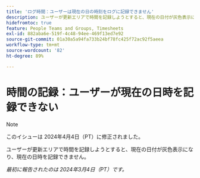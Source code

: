 ```yaml
---
title: 'ログ時間：ユーザーは現在の日の時刻をログに記録できません'
description: ユーザーが更新エリアで時間を記録しようとすると、現在の日付が灰色表示になり、現在の日時を記録できません。
hidefromtoc: true
feature: People Teams and Groups, Timesheets
exl-id: 882aba6e-519f-4c48-94ee-469f13ed7e92
source-git-commit: 01a30a5a94fa733b24bf78fc425f72ac92f5aeea
workflow-type: tm+mt
source-wordcount: '82'
ht-degree: 89%

---
```


# 時間の記録：ユーザーが現在の日時を記録できない

>[!NOTE]
>
>このイシューは 2024年4月4日（PT）に修正されました。

ユーザーが更新エリアで時間を記録しようとすると、現在の日付が灰色表示になり、現在の日時を記録できません。

_最初に報告されたのは 2024年3月4日（PT）です。_
